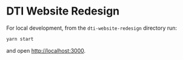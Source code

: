 # DTI Website Redesign

For local development, from the `dti-website-redesign` directory run:
```bash
yarn start
```
and open [http://localhost:3000](http://localhost:3000).

